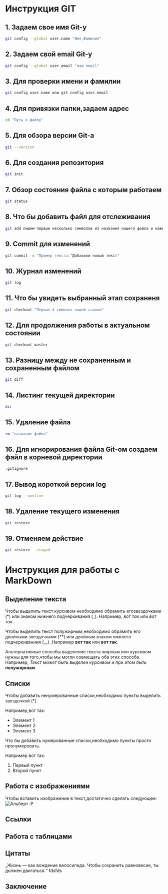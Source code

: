 # Инструкция GIT 

## 1. Задаем свое имя  Git-у
```sh
git config --global user.name "Имя,Фамилия"
```
## 2. Задаем свой email Git-у
```sh
git config --global user.email "наш email"
```
## 3. Для проверки имени и фамилии 
```sh
git config user.name или git config user.email
```
## 4. Для привязки папки,задаем адрес
```sh
cd "Путь к файлу"
```
## 5. Для обзора версии Git-а 
```sh
git --version
```
## 6. Для создания репозитория
```sh
git init
```
## 7. Обзор состояния файла с которым работаем
```sh
git status
```
## 8. Что бы добавить файл для отслеживания 
```sh
git add пишем первые несколько символов из названия нашего файла и нажимаем Tab,после чего программа сама допишет название файла
```
## 9. Commit для изменений 
```sh
git commit -m "Пример текста:"Добавили новый текст"
```
## 10. Журнал изменений 
```sh
git log
```
## 11. Что бы увидеть выбранный этап сохраненя 
```sh 
git checkout "Первые 4 символа нашей ссылки"
```
## 12. Для продолжения работы в актуальном состоянии 
```sh
git checkout master
```
## 13. Разницу между не сохраненным и сохраненным файлом 
```sh
git diff
```
## 14. Листинг текущей директории
```sh
dir
```
## 15. Удаление файла
```sh
rm "название файла"
```
## 16. Для игнорирования файла Git-ом создаем файл в корневой директории
```sh
.gitignore
```
## 17. Вывод короткой версии log
```sh
git log --oneline
```
## 18. Удаление текущего изменения 
```sh
git restore
```
## 19. Отменяем действие 
```sh
git restore --staged
```

# Инструкция для работы с MarkDown

## Выделение текста 

Чтобы выделить текст курсивом необходимо обрамить егозвездочками (*) или знаком нижнего подчеркивания (_). Например, *вот так* или _вот так_.

Чтобы выделить текст полужирным,необходимо обрамить его двойными звездочками (**) или двойным знаком нижнего подчеркиваниия (__) .Например **вот так** или __вот так__.

Альтернативные способы выделение текста жирным или курсивом нужны для того,чтобы мы могли совмещать оба этих способа. Например, _Текст может быть выделен курсивом и при этом быть **полужирным**_. 


## Списки 


Чтобы добавить ненумерованные списки,необходимо пункты выделить звездочкой (*).

Например,вот так:
* Элемент 1
* Элемент 2 
* Элемент 3

Что бы добавить нумерованные списки,необходимо пункты просто пронумеровать.

Например вот так:
1. Первый пункт
2. Второй пункт

## Работа с изображениями 
Чтобы вставить изображение в текст,достаточно сделать следующее:
![Альберт :P](Альберт.jpg) 
## Ссылки

## Работа с таблицами 

## Цитаты 

„Жизнь — как вождение велосипеда. Чтобы сохранить равновесие, ты должен двигаться.“
fdsfds

## Заключение 




